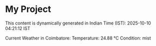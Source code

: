 # My Project

This content is dynamically generated in Indian Time (IST): 2025-10-10 04:21:12 IST


Current Weather in Coimbatore:
Temperature: 24.88 °C
Condition: mist
